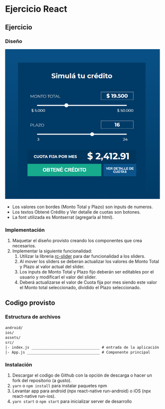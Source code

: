 # Ejercicio React

## Ejercicio
### Diseño
![UI](/ejercicio.jpg?raw=true)
* Los valores con bordes (Monto Total y Plazo) son inputs de numeros.
* Los textos Obtené Crédito y Ver detalle de cuotas son botones.
* La font utilizada es Montserrat (agregarla al html).

### Implementación
1. Maquetar el diseño provisto creando los componentes que crea necesarios.
2. Implementar la siguiente funcionalidad:
    1. Utilizar la libreria [rc-slider](http://react-component.github.io/slider/) para dar funcionalidad a los sliders.
    2. Al mover los sliders se deberan actualizar los valores de Monto Total y Plazo al valor actual del slider.
    3. Los inputs de Monto Total y Plazo fijo deberán ser editables por el usuario y modificarl el valor del slider.
    3. Deberá actualizarse el valor de Cuota fija por mes siendo este valor el Monto total seleccionado, dividido el Plazo seleccionado.

## Codigo provisto

### Estructura de archivos

````
android/
ios/
assets/
src/
|- index.js _______________________________ # entrada de la aplicación
|- App.js _________________________________ # Componente principal
````

### Instalación

1. Descargar el codigo de Github con la opción de descarga o hacer un fork del repositorio (a gusto). 
2. `yarn` o `npm install` para instalar paquetes npm 
3. Levantar app para android (npx react-native run-android) o iOS (npx react-native run-ios).
4. `yarn start` o `npm start` para inicializar server de desarrollo